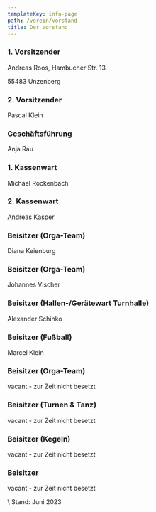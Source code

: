 ```yaml
---
templateKey: info-page
path: /verein/vorstand
title: Der Vorstand
---
```

### 1. Vorsitzender

Andreas Roos, Hambucher Str. 13 

55483 Unzenberg

### 2. Vorsitzender

Pascal Klein

### Geschäftsführung

Anja Rau

### 1. Kassenwart

Michael Rockenbach

### 2. Kassenwart

Andreas Kasper

### Beisitzer (Orga-Team)

Diana Keienburg

### Beisitzer (Orga-Team)

Johannes Vischer

### Beisitzer (Hallen-/Gerätewart Turnhalle)

Alexander Schinko

### Beisitzer (Fußball)

Marcel Klein

### Beisitzer (Orga-Team)

vacant - zur Zeit nicht besetzt

### Beisitzer (Turnen & Tanz)

vacant - zur Zeit nicht besetzt

### Beisitzer (Kegeln)

vacant - zur Zeit nicht besetzt

### Beisitzer 

vacant - zur Zeit nicht besetzt

\    Stand: Juni 2023